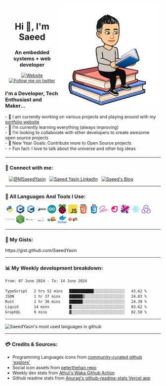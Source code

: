 <img align="right" width="330" height="330" src="https://github.com/SaeedYasin/SaeedYasin/blob/90460b4738e0db5ad33282f428334aafc3f3be9b/read.png"> <br />
<span>
<h1 align="center">Hi 👋, I'm Saeed</h1>
<h3 align="center">An embedded systems + web developer</h3>
<p align="center">
  <a href="https://saeedyasin.com" title="Saeed's Website" target="_blank">
    <img alt="Website" src="https://img.shields.io/website?label=saeedyasin.com&url=https%3A%2F%2Fsaeedyasin.com">
  </a>
  <a href="https://twitter.com/intent/follow?original_referer=https%3A%2F%2Fgithub.com%2FSaeedYasin&screen_name=MSaeedYasin" title="Twitter Follow" target="_blank">
    <img src="https://img.shields.io/twitter/follow/MSaeedYasin?color=1DA1F2&logo=twitter&style=flat" alt="Follow me on twitter" />
  </a>
</p>
</span>

<h3 align="left">I'm a Developer, Tech Enthusiast and Maker...</h3>
<p align="left">
- 🔭 I am currently working on various projects and playing around with my <a href="https://saeedyasin.com" target="blank">portfolio website</a> <br />
- 🌱 I’m currently learning everything (always improving) <br />
- 👯 I’m looking to collaborate with other developers to create awesome open source projects <br />
- 🥅 New Year Goals: Contribute more to Open Source projects <br />
- ⚡ Fun fact: I love to talk about the universe and other big ideas <br />
</p>

<hr>
<h3 align="left">🤝 Connect with me:</h3>
<p align="left">
  &nbsp;&nbsp;
  <a href="https://twitter.com/MSaeedYasin" target="blank"><img align="center" src="https://raw.githubusercontent.com/peterthehan/peterthehan/master/assets/twitter.svg"              alt="@MSaeedYasin" height="30" width="30" /></a>&nbsp;&nbsp;
  <a href="https://linkedin.com/in/saeedyasin" target="_blank"><img align="center" src="https://raw.githubusercontent.com/peterthehan/peterthehan/master/assets/linkedin.svg"          alt="Saeed Yasin LinkedIn" height="30" width="30" /></a>&nbsp;&nbsp;
  <a href="https://saeedsolutions.blogspot.com" target="_blank"><img align="center" src="https://img.icons8.com/emoji/48/000000/globe-showing-europe-africa-emoji.png"          alt="Saeed's Blog" height="30" width="30" /></a>
</p>
<hr>

<h3 align="left">🧰 All Languages And Tools I Use:</h3>
<code><img height="30" src="https://raw.githubusercontent.com/github/explore/80688e429a7d4ef2fca1e82350fe8e3517d3494d/topics/python/python.png"></code>
<code><img height="30" src="https://raw.githubusercontent.com/github/explore/80688e429a7d4ef2fca1e82350fe8e3517d3494d/topics/cpp/cpp.png"></code>
<code><img height="30" src="https://raw.githubusercontent.com/github/explore/80688e429a7d4ef2fca1e82350fe8e3517d3494d/topics/c/c.png"></code>
<code><img height="30" src="https://github.com/github/explore/blob/6560a8e987a6e75e89da77e50fa7066b251564d7/topics/bash/bash.png"></code>
<code><img height="30" src="https://raw.githubusercontent.com/github/explore/80688e429a7d4ef2fca1e82350fe8e3517d3494d/topics/arduino/arduino.png"></code>
<code><img height="30" src="https://github.com/github/explore/blob/6560a8e987a6e75e89da77e50fa7066b251564d7/topics/raspberry-pi/raspberry-pi.png"></code>
<code><img height="30" src="https://github.com/github/explore/blob/6560a8e987a6e75e89da77e50fa7066b251564d7/topics/javascript/javascript.png"></code>
<code><img height="30" src="https://github.com/github/explore/blob/6560a8e987a6e75e89da77e50fa7066b251564d7/topics/html/html.png"></code>
<code><img height="30" src="https://github.com/github/explore/blob/6560a8e987a6e75e89da77e50fa7066b251564d7/topics/css/css.png"></code>
<code><img height="30" src="https://github.com/github/explore/blob/6560a8e987a6e75e89da77e50fa7066b251564d7/topics/sass/sass.png"></code>
<code><img height="30" src="https://github.com/github/explore/blob/6560a8e987a6e75e89da77e50fa7066b251564d7/topics/jamstack/jamstack.png"></code>
<code><img height="30" src="https://raw.githubusercontent.com/github/explore/80688e429a7d4ef2fca1e82350fe8e3517d3494d/topics/aurelia/aurelia.png"></code>
<code><img height="30" src="https://raw.githubusercontent.com/github/explore/80688e429a7d4ef2fca1e82350fe8e3517d3494d/topics/react/react.png"></code>
<code><img height="30" src="https://github.com/github/explore/blob/6560a8e987a6e75e89da77e50fa7066b251564d7/topics/redux/redux.png"></code>
<code><img height="30" src="https://github.com/github/explore/blob/6560a8e987a6e75e89da77e50fa7066b251564d7/topics/express/express.png"></code>
<code><img height="30" src="https://github.com/github/explore/blob/6560a8e987a6e75e89da77e50fa7066b251564d7/topics/nodejs/nodejs.png"></code>
<code><img height="30" src="https://github.com/github/explore/blob/6560a8e987a6e75e89da77e50fa7066b251564d7/topics/mongodb/mongodb.png"></code>
<code><img height="30" src="https://raw.githubusercontent.com/github/explore/80688e429a7d4ef2fca1e82350fe8e3517d3494d/topics/mysql/mysql.png"></code>
<code><img height="30" src="https://github.com/github/explore/blob/6560a8e987a6e75e89da77e50fa7066b251564d7/topics/scikit-learn/scikit-learn.png"></code>
<code><img height="30" src="https://raw.githubusercontent.com/github/explore/80688e429a7d4ef2fca1e82350fe8e3517d3494d/topics/docker/docker.png"></code>
<code><img height="30" src="https://raw.githubusercontent.com/github/explore/80688e429a7d4ef2fca1e82350fe8e3517d3494d/topics/git/git.png"></code>
<hr>

<h3 align="left">📑 My Gists:</h3>
https://gist.github.com/SaeedYasin
<hr>

<h3 align="left">📊 My Weekly development breakdown: </h3>

<!--START_SECTION:waka-->

```txt
From: 07 June 2024 - To: 14 June 2024

TypeScript   2 hrs 52 mins   ███████████░░░░░░░░░░░░░░   43.62 %
JSON         1 hr 37 mins    ██████▒░░░░░░░░░░░░░░░░░░   24.83 %
Rust         1 hr 36 mins    ██████░░░░░░░░░░░░░░░░░░░   24.39 %
Liquid       14 mins         █░░░░░░░░░░░░░░░░░░░░░░░░   03.62 %
GraphQL      9 mins          ▓░░░░░░░░░░░░░░░░░░░░░░░░   02.50 %
```

<!--END_SECTION:waka-->

<hr>

<p><img align="center" src="https://github-readme-stats.vercel.app/api/top-langs?username=SaeedYasin&show_icons=true&layout=compact&custom_title=My%20Most%20Used%20Languages%20on%20Github&title_color=0c0c0c&include_all_commits=true&count_private=true" alt="SaeedYasin's most used languages in github" /></p>
<hr>

<h3 align="left">💳 Credits & Sources:</h3>

- Programming Languages icons from [community-curated github 'explore'](https://github.com/github/explore/tree/master/topics)
- Social icon assets from [peterthehan repo](https://github.com/peterthehan/peterthehan/tree/master/assets)
- Weekly dev stats from [Athul's Waka Github Action](https://github.com/athul/waka-readme)
- Github readme stats from [Anurag's github-readme-stats Vercel app](https://github.com/anuraghazra/github-readme-stats)

[website]: https://saeedsolutions.blogspot.com
[portfolio]: http://saeedyasin.github.io
[twitter]: https://twitter.com/MSaeedYasin
[linkedin]: https://linkedin.com/in/saeedyasin
